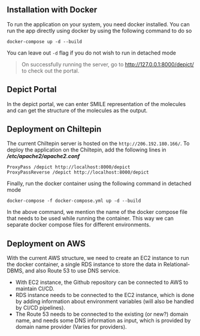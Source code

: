 ## Installation with Docker
To run the application on your system, you need docker installed. You can run the app directly using docker by using the following command to do so

    docker-compose up -d --build 
    
You can leave out `-d` flag if you do not wish to run in detached mode

> On successfully running the server, go to http://127.0.0.1:8000/depict/ to check out the portal.

## Depict Portal
In the depict portal, we can enter SMILE representation of the molecules and can get the structure of the molecules as the output. 


## Deployment on Chiltepin
The current Chiltepin server is hosted on the `http://206.192.180.166/`. To deploy the application on the Chiltepin, add the following lines in ***/etc/apache2/apache2.conf***

    ProxyPass /depict http://localhost:8000/depict
    ProxyPassReverse /depict http://localhost:8000/depict

Finally, run the docker container using the following command in detached mode

    docker-compose -f docker-compose.yml up -d --build
In the above command, we mention the name of the docker compose file that needs to be used while running the container. This way we can separate docker compose files for different environments. 

## Deployment on AWS
With the current AWS structure, we need to create an EC2 instance to run the docker container, a single RDS instance to store the data in Relational-DBMS, and also Route 53 to use DNS service.

 - With EC2 instance, the Github repository can be connected to AWS to
   maintain CI/CD. 
 - RDS instance needs to be connected to the EC2 instance, which is done
   by adding information about environment variables (will also be
   handled by CI/CD pipelines).
 - The Route 53 needs to be connected to the existing (or new?) domain name, and needs some DNS information as input, which is provided by domain name provider (Varies for providers).